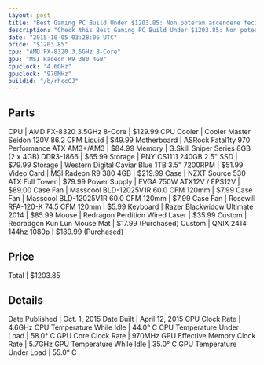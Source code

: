 ```yaml
---
layout: post
title: "Best Gaming PC Build Under $1203.85: Non poteram ascendere fecit nibh nomine i latin."
description: "Check this Best Gaming PC Build Under $1203.85: Non poteram ascendere fecit nibh nomine i latin.. CPU: AMD FX-8320 3.5GHz 8-Core, CPU Cooler: Cooler Master Seidon 120V 86."
date: "2015-10-05 03:28:06 UTC"
price: "$1203.85"
cpu: "AMD FX-8320 3.5GHz 8-Core"
gpu: "MSI Radeon R9 380 4GB"
cpuclock: "4.6GHz"
gpuclock: "970MHz"
buildid: "/b/rhccCJ"
---
```


## Parts

CPU | AMD FX-8320 3.5GHz 8-Core | $129.99
CPU Cooler | Cooler Master Seidon 120V 86.2 CFM Liquid | $49.99
Motherboard | ASRock Fatal1ty 970 Performance ATX AM3+/AM3 | $84.99
Memory | G.Skill Sniper Series 8GB (2 x 4GB) DDR3-1866 | $65.99
Storage | PNY CS1111 240GB 2.5" SSD | $79.99
Storage | Western Digital Caviar Blue 1TB 3.5" 7200RPM | $51.99
Video Card | MSI Radeon R9 380 4GB | $219.99
Case | NZXT Source 530 ATX Full Tower | $79.99
Power Supply | EVGA 750W ATX12V / EPS12V | $89.00
Case Fan | Masscool BLD-12025V1R 60.0 CFM 120mm | $7.99
Case Fan | Masscool BLD-12025V1R 60.0 CFM 120mm | $7.99
Case Fan | Rosewill RFA-120-K 74.5 CFM 120mm | $5.99
Keyboard | Razer Blackwidow Ultimate 2014 | $85.99
Mouse | Redragon Perdition Wired Laser | $35.99
Custom | Redradgon Kun Lun Mouse Mat | $17.99 (Purchased)
Custom | QNIX 2414 144hz 1080p | $189.99 (Purchased)

## Price

Total | $1203.85

## Details

Date Published | Oct. 1, 2015
Date Built | April 12, 2015
CPU Clock Rate | 4.6GHz
CPU Temperature While Idle | 44.0° C
CPU Temperature Under Load | 58.0° C
GPU Core Clock Rate | 970MHz
GPU Effective Memory Clock Rate | 5.7GHz
GPU Temperature While Idle | 35.0° C
GPU Temperature Under Load | 55.0° C